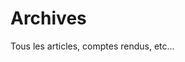 <!--VarStream
title=Blog
description=Découvrez les articles du blog de ChtiJS.
shortTitle=Blog
keywords.+=JavaScript
keywords.+=blog
keywords.+=ChtiJS
template=archives
-->

# Archives

Tous les articles, comptes rendus, etc...
